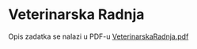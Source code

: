 # Veterinarska Radnja

Opis zadatka se nalazi u PDF-u [VeterinarskaRadnja.pdf](VeterinarskaRadnja.pdf) 

